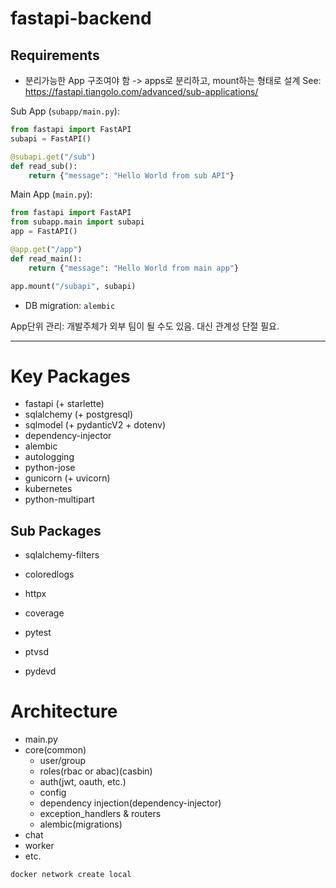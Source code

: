 # fastapi-backend

## Requirements

* 분리가능한 App 구조여야 함 -> apps로 분리하고, mount하는 형태로 설계
See: https://fastapi.tiangolo.com/advanced/sub-applications/

Sub App (`subapp/main.py`):
```python
from fastapi import FastAPI
subapi = FastAPI()

@subapi.get("/sub")
def read_sub():
    return {"message": "Hello World from sub API"}
```

Main App (`main.py`):
```python
from fastapi import FastAPI
from subapp.main import subapi
app = FastAPI()

@app.get("/app")
def read_main():
    return {"message": "Hello World from main app"}

app.mount("/subapi", subapi)
```

* DB migration: `alembic`

App단위 관리: 개발주체가 외부 팀이 될 수도 있음. 대신 관계성 단절 필요.

---

# Key Packages
* fastapi (+ starlette)
* sqlalchemy (+ postgresql)
* sqlmodel (+ pydanticV2 + dotenv)
* dependency-injector
* alembic
* autologging
* python-jose
* gunicorn (+ uvicorn)
* kubernetes
* python-multipart

## Sub Packages
* sqlalchemy-filters
* coloredlogs
* httpx
* coverage
* pytest

* ptvsd
* pydevd


# Architecture

* main.py
* core(common)
  * user/group
  * roles(rbac or abac)(casbin)
  * auth(jwt, oauth, etc.)
  * config
  * dependency injection(dependency-injector)
  * exception_handlers & routers
  * alembic(migrations)
* chat
* worker
* etc.


```bash
docker network create local
```